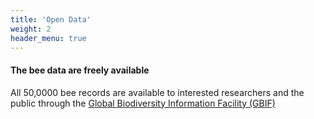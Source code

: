 ```yaml
---
title: 'Open Data'
weight: 2
header_menu: true
---
```

<div class="lead">
<h4> The bee data are freely available </h4> 
</div>

All 50,0000 bee records are available to interested researchers and the public through the [Global Biodiversity Information Facility (GBIF)](https://www.gbif.org/occurrence/taxonomy?taxon_key=4334&taxon_key=7901&taxon_key=7908&taxon_key=4345&taxon_key=7905&taxon_key=7911&gadm_gid=USA.46_1) 